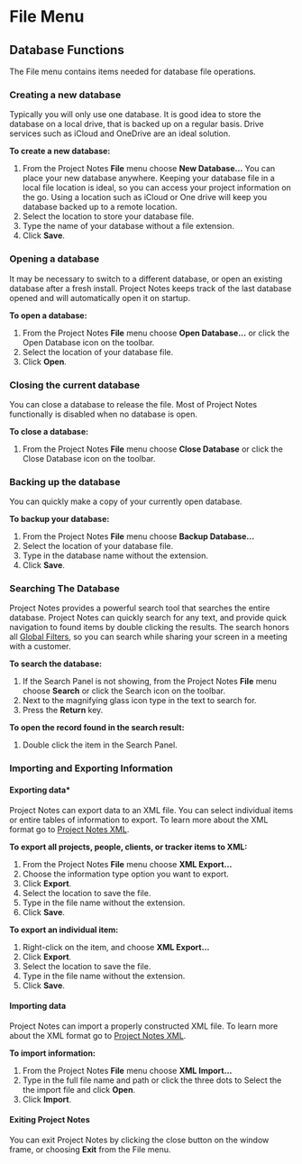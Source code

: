 # File Menu

## Database Functions

The File menu contains items needed for database file operations.

### Creating a new database

Typically you will only use one database. It is good idea to store the database on a local drive, that is backed up on a regular basis. Drive services such as iCloud and OneDrive are an ideal solution.

**To create a new database:**

1. From the Project Notes **File** menu choose **New Database...** You can place your new database anywhere. Keeping your database file in a local file location is ideal, so you can access your project information on the go. Using a location such as iCloud or One drive will keep you database backed up to a remote location.
2. Select the location to store your database file.
3. Type the name of your database without a file extension.
4. Click **Save**.

### Opening a database

It may be necessary to switch to a different database, or open an existing database after a fresh install. Project Notes keeps track of the last database opened and will automatically open it on startup.

**To open a database:**

1. From the Project Notes **File** menu choose **Open Database...** or click the Open Database icon on the toolbar.
2. Select the location of your database file.
3. Click **Open**.

### Closing the current database

You can close a database to release the file. Most of Project Notes functionally is disabled when no database is open.

**To close a database:**

1. From the Project Notes **File** menu choose **Close Database** or click the Close Database icon on the toolbar.

### Backing up the database
You can quickly make a copy of your currently open database.

**To backup your database:**

1. From the Project Notes **File** menu choose **Backup Database...**
2. Select the location of your database file.
3. Type in the database name without the extension.
4. Click **Save**.

### Searching The Database

Project Notes provides a powerful search tool that searches the entire database. Project Notes can quickly search for any text, and provide quick navigation to found items by double clicking the results. The search honors all [Global Filters](PresentingToClients.md), so you can search while sharing your screen in a meeting with a customer.

**To search the database:**

1. If the Search Panel is not showing, from the Project Notes **File** menu choose **Search** or click the Search icon on the toolbar.
2. Next to the magnifying glass icon type in the text to search for.
3. Press the **Return** key.

**To open the record found in the search result:**

1. Double click the item in the Search Panel.

### Importing and Exporting Information

#### Exporting data*
Project Notes can export data to an XML file. You can select individual items or entire tables of information to export. To learn more about the XML format go to [Project Notes XML](ProjectNotesXML.md).

**To export all projects, people, clients, or tracker items to XML:**

1. From the Project Notes **File** menu choose **XML Export...**
2. Choose the information type option you want to export.
3. Click **Export**.
4. Select the location to save the file.
5. Type in the file name without the extension.
6. Click **Save**.

**To export an individual item:**

1. Right-click on the item, and choose **XML Export...**
2. Click **Export**.
3. Select the location to save the file.
4. Type in the file name without the extension.
5. Click **Save**.

#### Importing data

Project Notes can import a properly constructed XML file.  To learn more about the XML format go to [Project Notes XML](ProjectNotesXML.md).

**To import information:**

1. From the Project Notes **File** menu choose **XML Import...**
2. Type in the full file name and path or click the three dots to Select the the import file and click **Open**.
3. Click **Import**.

#### Exiting Project Notes

You can exit Project Notes by clicking the close button on the window frame, or choosing **Exit** from the File menu.
